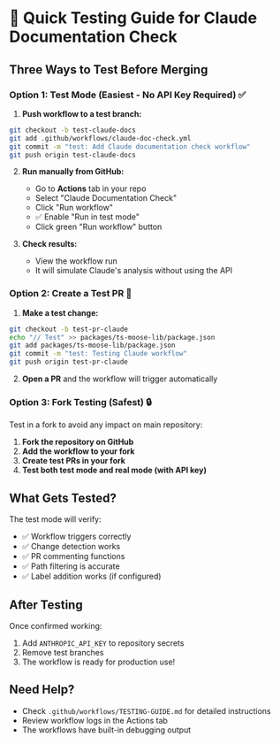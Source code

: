 # 🚀 Quick Testing Guide for Claude Documentation Check

## Three Ways to Test Before Merging

### Option 1: Test Mode (Easiest - No API Key Required) ✅

1. **Push workflow to a test branch:**
```bash
git checkout -b test-claude-docs
git add .github/workflows/claude-doc-check.yml
git commit -m "test: Add Claude documentation check workflow"
git push origin test-claude-docs
```

2. **Run manually from GitHub:**
   - Go to **Actions** tab in your repo
   - Select "Claude Documentation Check"
   - Click "Run workflow"
   - ✅ Enable "Run in test mode"
   - Click green "Run workflow" button

3. **Check results:**
   - View the workflow run
   - It will simulate Claude's analysis without using the API

### Option 2: Create a Test PR 📝

1. **Make a test change:**
```bash
git checkout -b test-pr-claude
echo "// Test" >> packages/ts-moose-lib/package.json
git add packages/ts-moose-lib/package.json
git commit -m "test: Testing Claude workflow"
git push origin test-pr-claude
```

2. **Open a PR** and the workflow will trigger automatically

### Option 3: Fork Testing (Safest) 🔒

Test in a fork to avoid any impact on main repository:

1. **Fork the repository on GitHub**
2. **Add the workflow to your fork**
3. **Create test PRs in your fork**
4. **Test both test mode and real mode (with API key)**

## What Gets Tested?

The test mode will verify:
- ✅ Workflow triggers correctly
- ✅ Change detection works
- ✅ PR commenting functions
- ✅ Path filtering is accurate
- ✅ Label addition works (if configured)

## After Testing

Once confirmed working:
1. Add `ANTHROPIC_API_KEY` to repository secrets
2. Remove test branches
3. The workflow is ready for production use!

## Need Help?

- Check `.github/workflows/TESTING-GUIDE.md` for detailed instructions
- Review workflow logs in the Actions tab
- The workflows have built-in debugging output